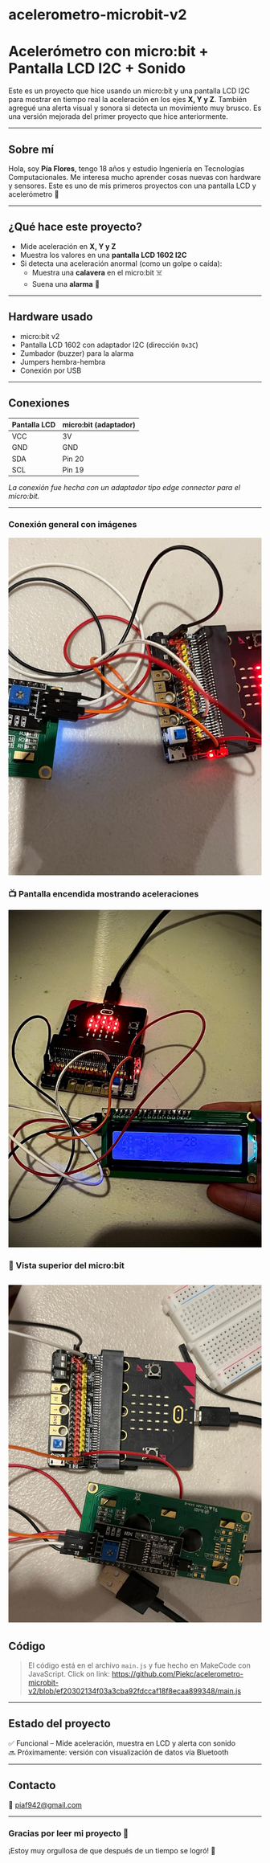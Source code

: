 # acelerometro-microbit-v2

# Acelerómetro con micro:bit + Pantalla LCD I2C + Sonido 

Este es un proyecto que hice usando un micro:bit y una pantalla LCD I2C para mostrar en tiempo real la aceleración en los ejes **X, Y y Z**. También agregué una alerta visual y sonora si detecta un movimiento muy brusco. Es una versión mejorada del primer proyecto que hice anteriormente.

---

## Sobre mí

Hola, soy **Pía Flores**, tengo 18 años y estudio Ingeniería en Tecnologías Computacionales. Me interesa mucho aprender cosas nuevas con hardware y sensores. Este es uno de mis primeros proyectos con una pantalla LCD y acelerómetro 💙

---

##  ¿Qué hace este proyecto?

- Mide aceleración en **X, Y y Z**
- Muestra los valores en una **pantalla LCD 1602 I2C**
- Si detecta una aceleración anormal (como un golpe o caída):
  - Muestra una **calavera** en el micro:bit ☠️
  - Suena una **alarma** 🔔

---

##  Hardware usado

- micro:bit v2
- Pantalla LCD 1602 con adaptador I2C (dirección `0x3C`)
- Zumbador (buzzer) para la alarma
- Jumpers hembra-hembra
- Conexión por USB

---

##  Conexiones

| Pantalla LCD | micro:bit (adaptador) |
|--------------|------------------------|
| VCC          | 3V                     |
| GND          | GND                    |
| SDA          | Pin 20                 |
| SCL          | Pin 19                 |

 *La conexión fue hecha con un adaptador tipo edge connector para el micro:bit.*

---


### Conexión general con imágenes
![Conexión LCD a micro:bit](https://github.com/Piekc/acelerometro-microbit-v2/blob/e5187ffb5f49f3c711c8532de0f1a72a7160f876/Conexion%20LCD%20a%20microbit.jpeg)

### 📺 Pantalla encendida mostrando aceleraciones
![LCD funcionando](https://github.com/Piekc/acelerometro-microbit-v2/blob/2022c8afd8c6996869e60a427fde84e5fa2d0ec1/LCD%20funcionando.jpeg)

### 🧠 Vista superior del micro:bit
![Vista de arriba](https://github.com/Piekc/acelerometro-microbit-v2/blob/cd3df2450ae595d404de63d393bd69a8be851b65/Vista%20arriba.jpeg )
---

## Código

> El código está en el archivo `main.js` y fue hecho en MakeCode con JavaScript. 
Click on link: https://github.com/Piekc/acelerometro-microbit-v2/blob/ef20302134f03a3cba92fdccaf18f8ecaa899348/main.js
---

## Estado del proyecto

✅ Funcional – Mide aceleración, muestra en LCD y alerta con sonido  
🔜 Próximamente: versión con visualización de datos vía Bluetooth

---

##  Contacto

📧 piaf942@gmail.com

---

### Gracias por leer mi proyecto 🫶  
¡Estoy muy orgullosa de que después de un tiempo se logró! 🌸
